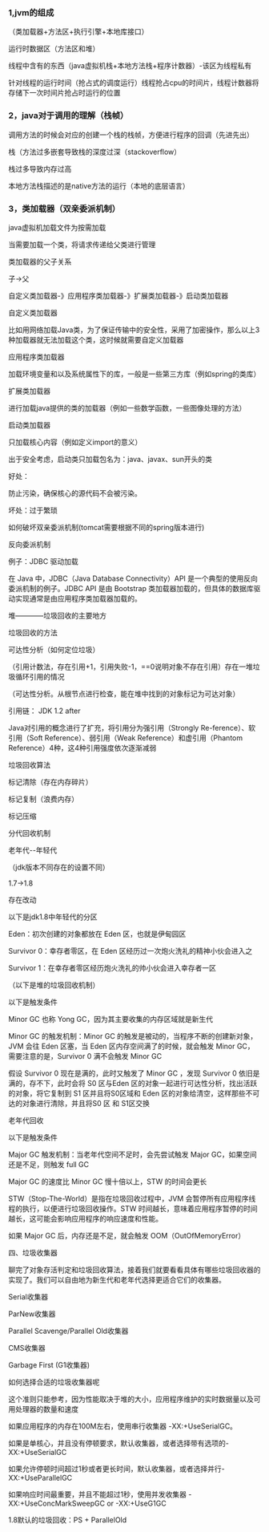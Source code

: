 ### 1,jvm的组成

（类加载器+方法区+执行引擎+本地库接口）

运行时数据区（方法区和堆）

线程中含有的东西（java虚拟机栈+本地方法栈+程序计数器）-该区为线程私有

针对线程的运行时间（抢占式的调度运行）线程抢占cpu的时间片，线程计数器将存储下一次时间片抢占时运行的位置

### 2，java对于调用的理解（栈帧）

调用方法的时候会对应的创建一个栈的栈帧，方便进行程序的回调（先进先出）

栈（方法过多嵌套导致栈的深度过深（stackoverflow）

栈过多导致内存过高

本地方法栈描述的是native方法的运行（本地的底层语言）

### 3，类加载器（双亲委派机制）
java虚拟机加载文件为按需加载

当需要加载一个类，将请求传递给父类进行管理

类加载器的父子关系

子->父

自定义类加载器-》应用程序类加载器-》扩展类加载器-》启动类加载器

自定义类加载器

比如用网络加载Java类，为了保证传输中的安全性，采用了加密操作，那么以上3种加载器就无法加载这个类，这时候就需要自定义加载器

应用程序类加载器

加载环境变量和以及系统属性下的库，一般是一些第三方库（例如spring的类库）

扩展类加载器

进行加载java提供的类的加载器（例如一些数学函数，一些图像处理的方法）

启动类加载器

只加载核心内容（例如定义import的意义）

出于安全考虑，启动类只加载包名为：java、javax、sun开头的类

好处：

防止污染，确保核心的源代码不会被污染。

坏处：过于繁琐


如何破坏双亲委派机制(tomcat需要根据不同的spring版本进行)

反向委派机制

例子：JDBC 驱动加载

在 Java 中，JDBC（Java Database Connectivity）API 是一个典型的使用反向委派机制的例子。JDBC API 是由 Bootstrap 类加载器加载的，但具体的数据库驱动实现通常是由应用程序类加载器加载的。

堆————垃圾回收的主要地方

垃圾回收的方法

可达性分析（如何定位垃圾）

（引用计数法，存在引用+1，引用失败-1，==0说明对象不存在引用）存在一堆垃圾循环引用的情况

（可达性分析。从根节点进行检查，能在堆中找到的对象标记为可达对象）

引用链：
JDK 1.2 after

Java对引用的概念进行了扩充，将引用分为强引用（Strongly Re-ference）、软引用（Soft Reference）、弱引用（Weak Reference）和虚引用（Phantom Reference）4种，这4种引用强度依次逐渐减弱

垃圾回收算法

标记清除（存在内存碎片）

标记复制（浪费内存）

标记压缩

分代回收机制

老年代--年轻代

（jdk版本不同存在的设置不同）

1.7->1.8

存在改动

以下是jdk1.8中年轻代的分区

Eden：初次创建的对象都放在 Eden 区，也就是伊甸园区

Survivor 0：幸存者零区，在 Eden 区经历过一次炮火洗礼的精神小伙会进入之

Survivor 1：在幸存者零区经历炮火洗礼的帅小伙会进入幸存者一区

（以下是堆的垃圾回收机制）

以下是触发条件

Minor GC 也称 Yong GC，因为其主要收集的内存区域就是新生代

Minor GC 的触发机制：Minor GC 的触发是被动的，当程序不断的创建新对象，JVM 会往 Eden 区塞，当 Eden 区内存空间满了的时候，就会触发 Minor GC，需要注意的是，Survivor 0 满不会触发 Minor GC

假设 Survivor 0 现在是满的，此时又触发了 Minor GC ，发现 Survivor 0 依旧是满的，存不下，此时会将 S0 区与Eden 区的对象一起进行可达性分析，找出活跃的对象，将它复制到 S1 区并且将S0区域和 Eden 区的对象给清空，这样那些不可达的对象进行清除，并且将S0 区 和 S1区交换

老年代回收

以下是触发条件

Major GC 触发机制：当老年代空间不足时，会先尝试触发 Major GC，如果空间还是不足，则触发 full GC

Major GC 的速度比 Minor GC 慢十倍以上，STW 的时间会更长

STW（Stop-The-World）是指在垃圾回收过程中，JVM 会暂停所有应用程序线程的执行，以便进行垃圾回收操作。STW 时间越长，意味着应用程序暂停的时间越长，这可能会影响应用程序的响应速度和性能。

如果 Major GC 后，内存还是不足，就会触发 OOM（OutOfMemoryError）

四、垃圾收集器

聊完了对象存活判定和垃圾回收算法，接着我们就要看看具体有哪些垃圾回收器的实现了。我们可以自由地为新生代和老年代选择更适合它们的收集器。



Serial收集器

ParNew收集器

Parallel Scavenge/Parallel Old收集器

CMS收集器

Garbage First (G1收集器)

如何选择合适的垃圾收集器呢

这个准则只能参考，因为性能取决于堆的大小，应用程序维护的实时数据量以及可用处理器的数量和速度

如果应用程序的内存在100M左右，使用串行收集器 -XX:+UseSerialGC。

如果是单核心，并且没有停顿要求，默认收集器，或者选择带有选项的-XX:+UseSerialGC

如果允许停顿时间超过1秒或者更长时间，默认收集器，或者选择并行-XX:+UseParallelGC

如果响应时间最重要，并且不能超过1秒，使用并发收集器 -XX:+UseConcMarkSweepGC or -XX:+UseG1GC

1.8默认的垃圾回收：PS + ParallelOld


